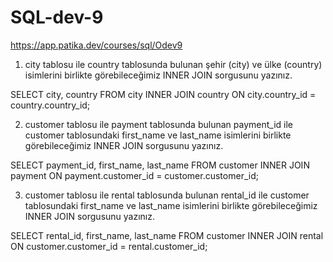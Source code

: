 # SQL-dev-9
https://app.patika.dev/courses/sql/Odev9


1) city tablosu ile country tablosunda bulunan şehir (city) ve ülke (country) isimlerini birlikte görebileceğimiz INNER JOIN sorgusunu yazınız.



SELECT city, country FROM city
INNER JOIN country ON city.country_id = country.country_id;


2) customer tablosu ile payment tablosunda bulunan payment_id ile customer tablosundaki first_name ve last_name isimlerini birlikte görebileceğimiz INNER JOIN sorgusunu yazınız.

SELECT payment_id, first_name, last_name FROM customer
INNER JOIN payment ON payment.customer_id = customer.customer_id;


3) customer tablosu ile rental tablosunda bulunan rental_id ile customer tablosundaki first_name ve last_name isimlerini birlikte görebileceğimiz INNER JOIN sorgusunu yazınız.


SELECT rental_id, first_name, last_name FROM customer
INNER JOIN rental ON customer.customer_id = rental.customer_id; 
